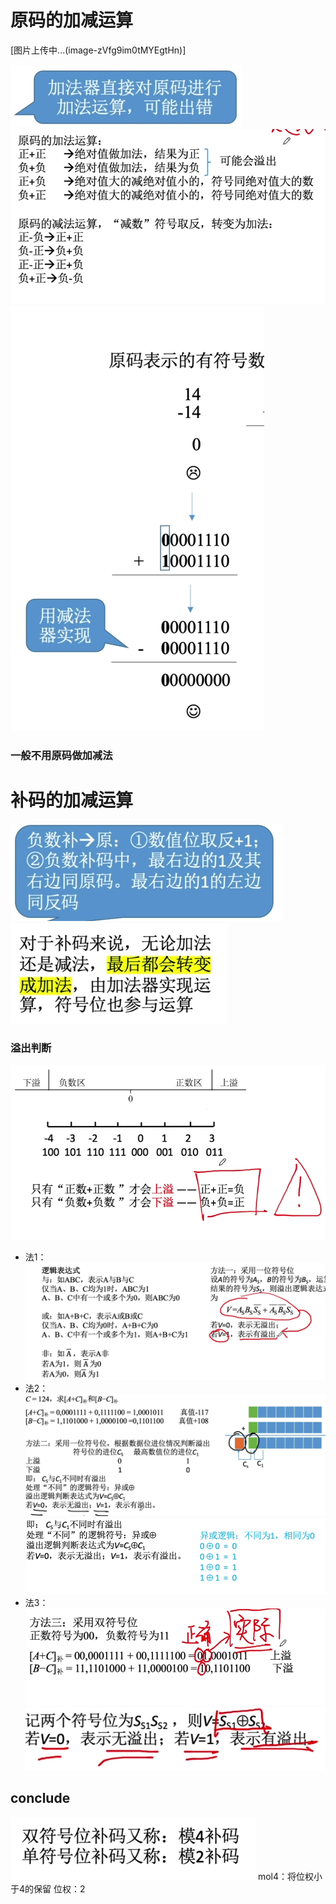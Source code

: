


# 原码的加减运算
[图片上传中...(image-zVfg9im0tMYEgtHn)]

![输入图片说明](/imgs/2025-07-29/EvuBXvS2cCtEWqq9.png)
![输入图片说明](/imgs/2025-07-29/qpG7qbk1F0rwrrRM.png)
![输入图片说明](/imgs/2025-07-29/0rXrPyZ67R6gnaMe.png)
### 一般不用原码做加减法


# 补码的加减运算
![输入图片说明](/imgs/2025-07-29/YSoUevhHgfHIhVYJ.png)![输入图片说明](/imgs/2025-07-29/WooupeNLB681tjDQ.png)

### 溢出判断
![输入图片说明](/imgs/2025-07-29/trJUg97yOqqZNw0t.png)
- 法1：
![输入图片说明](/imgs/2025-07-29/3eSruyoiljTcQAQq.png)
- 法2：
![输入图片说明](/imgs/2025-07-29/iaNbE5cjDitCctVF.png)
![输入图片说明](/imgs/2025-07-29/YepxiVfL4bvtbac4.png)
- 法3：
![输入图片说明](/imgs/2025-07-29/7VZM8vi4BTnZihRM.png)
![输入图片说明](/imgs/2025-07-29/H97dUskSKrsDVw1l.png)


## conclude
![输入图片说明](/imgs/2025-07-29/Sw3qmt5J8LK1n8yI.png)
mol4：将位权小于4的保留
位权：2
<!--stackedit_data:
eyJoaXN0b3J5IjpbODE2OTAzMDAxLDE3OTEwOTQzMDEsLTE1Mj
I3NDc1MTEsLTE2NTM0OTQ5MjMsNDQwOTA1NjE5XX0=
-->